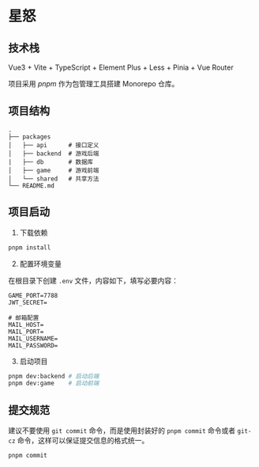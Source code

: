 # 星怒

## 技术栈

Vue3 + Vite + TypeScript + Element Plus + Less + Pinia + Vue Router

项目采用 _pnpm_ 作为包管理工具搭建 Monorepo 仓库。

## 项目结构

```
.
├── packages
│   ├── api      # 接口定义
│   ├── backend  # 游戏后端
|   ├── db       # 数据库
│   ├── game     # 游戏前端
│   └── shared   # 共享方法
└── README.md
```

## 项目启动

1. 下载依赖

```bash
pnpm install
```

2. 配置环境变量

在根目录下创建 `.env` 文件，内容如下，填写必要内容：

```env
GAME_PORT=7788
JWT_SECRET=

# 邮箱配置
MAIL_HOST=
MAIL_PORT=
MAIL_USERNAME=
MAIL_PASSWORD=
```

3. 启动项目

```bash
pnpm dev:backend # 启动后端
pnpm dev:game    # 启动前端
```

## 提交规范

建议不要使用 `git commit` 命令，而是使用封装好的 `pnpm commit` 命令或者 `git-cz` 命令，这样可以保证提交信息的格式统一。

```bash
pnpm commit
```

